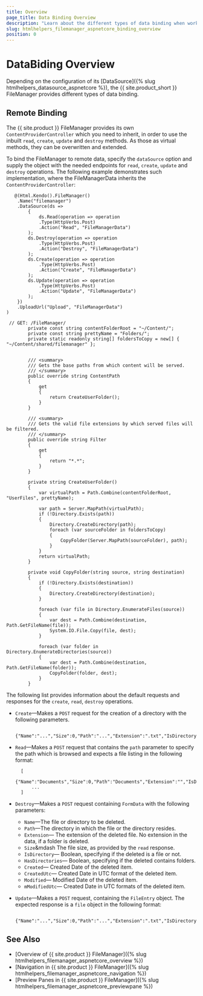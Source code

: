 ```yaml
---
title: Overview
page_title: Data Binding Overview
description: "Learn about the different types of data binding when working with the Telerik UI FileManager HtmlHelper for {{ site.framework }}."
slug: htmlhelpers_filemanager_aspnetcore_binding_overview
position: 0
---
```


# DataBiding Overview

Depending on the configuration of its [DataSource]({% slug htmlhelpers_datasource_aspnetcore %}), the {{ site.product_short }} FileManager provides different types of data binding.


## Remote Binding

The {{ site.product }} FileManager provides its own `ContentProviderController` which you need to inherit, in order to use the inbuilt `read`, `create`, `update` and `destroy` methods. As those as virtual methods, they can be overwritten and extended.


To bind the FileManager to remote data, specify the `dataSource` option and supply the object with the needed endpoints for `read`, `create`, `update` and `destroy` operations. The following example demonstrates such implementation, where the FileManagerData inherits the `ContentProviderController`:

```Razor
   @(Html.Kendo().FileManager()
    .Name("filemanager")
    .DataSource(ds =>
        {
            ds.Read(operation => operation
            .Type(HttpVerbs.Post)
            .Action("Read", "FileManagerData")
        );
        ds.Destroy(operation => operation
            .Type(HttpVerbs.Post)
            .Action("Destroy", "FileManagerData")
        );
        ds.Create(operation => operation
            .Type(HttpVerbs.Post)
            .Action("Create", "FileManagerData")
        );
        ds.Update(operation => operation
            .Type(HttpVerbs.Post)
            .Action("Update", "FileManagerData")
        );
    })
    .UploadUrl("Upload", "FileManagerData")   
)
```
```Controller
 // GET: /FileManager/
        private const string contentFolderRoot = "~/Content/";
        private const string prettyName = "Folders/";
        private static readonly string[] foldersToCopy = new[] { "~/Content/shared/filemanager" };


        /// <summary>
        /// Gets the base paths from which content will be served.
        /// </summary>
        public override string ContentPath
        {
            get
            {
                return CreateUserFolder();
            }
        }

        /// <summary>
        /// Gets the valid file extensions by which served files will be filtered.
        /// </summary>
        public override string Filter
        {
            get
            {
                return "*.*";
            }
        }

        private string CreateUserFolder()
        {
            var virtualPath = Path.Combine(contentFolderRoot, "UserFiles", prettyName);

            var path = Server.MapPath(virtualPath);
            if (!Directory.Exists(path))
            {
                Directory.CreateDirectory(path);
                foreach (var sourceFolder in foldersToCopy)
                {
                    CopyFolder(Server.MapPath(sourceFolder), path);
                }
            }
            return virtualPath;
        }

        private void CopyFolder(string source, string destination)
        {
            if (!Directory.Exists(destination))
            {
                Directory.CreateDirectory(destination);
            }

            foreach (var file in Directory.EnumerateFiles(source))
            {
                var dest = Path.Combine(destination, Path.GetFileName(file));
                System.IO.File.Copy(file, dest);
            }

            foreach (var folder in Directory.EnumerateDirectories(source))
            {
                var dest = Path.Combine(destination, Path.GetFileName(folder));
                CopyFolder(folder, dest);
            }
        }
```



The following list provides information about the default requests and responses for the `create`, `read`, `destroy` operations.

- `Create`&mdash;Makes a `POST` request for the creation of a directory with the following parameters.

         {"Name":"...","Size":0,"Path":"...","Extension":".txt","IsDirectory":...,"HasDirectories":...,"Created":"...","CreatedUtc":"...","Modified":"...","ModifiedUtc":"..."}

- `Read`&mdash;Makes a `POST` request that contains the `path` parameter to specify the path which is browsed and expects a file listing in the following format:

        [
           {"Name":"Documents","Size":0,"Path":"Documents","Extension":"","IsDirectory":true,"HasDirectories":false,"Created":"\/Date(1578897289317)\/","CreatedUtc":"\/Date(1578897289317)\/","Modified":"\/Date(1578897289332)\/","ModifiedUtc":"\/Date(1578897289332)\/"},
            ...
        ]


- `Destroy`&mdash;Makes a `POST` request containing `FormData` with the following parameters:

    - `Name`&mdash;The file or directory to be deleted.
    - `Path`&mdash;The directory in which the file or the directory resides.
    - `Extension`&mdash; The extension of the deleted file. No extension in the data, if a folder is deleted.
    - `Size`&mdash The file size, as provided by the `read` response.
    - `IsDirectory`&mdash; Boolean, specifying if the deleted is a file or not.
    - `HasDirectories`&mdash; Boolean, specifying if the deleted contains folders.
    - `Created`&mdash; Created Date of the deleted item.
    - `CreatedUtc`&mdash; Created Date in UTC format of the deleted item.
    - `Modified`&mdash; Modified Date of the deleted item.
    - `mModifiedUtc`&mdash; Created Date in UTC formats of the deleted item.

- `Update`&mdash;Makes a `POST` request, containing the `FileEntry` object. The expected response is a `file` object in the following format:

         {"Name":"...","Size":0,"Path":"...","Extension":".txt","IsDirectory":...,"HasDirectories":...,"Created":"...","CreatedUtc":"...","Modified":"...","ModifiedUtc":"..."}


## See Also
* [Overview of {{ site.product }} FileManager]({% slug htmlhelpers_filemanager_aspnetcore_overview %})
* [Navigation in {{ site.product }} FileManager]({% slug htmlhelpers_filemanager_aspnetcore_navigation %})
* [Preview Panes in {{ site.product }} FileManager]({% slug htmlhelpers_filemanager_aspnetcore_previewpane %})

​​​​​​​ 